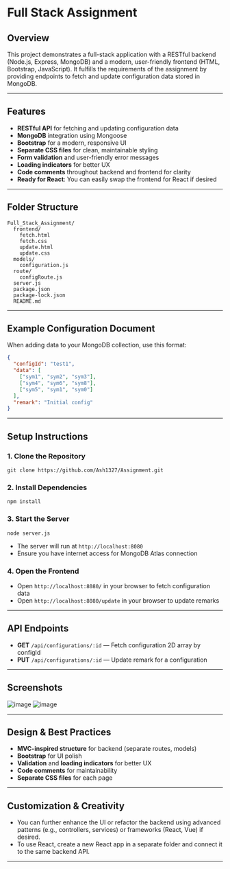 # Full Stack Assignment

## Overview
This project demonstrates a full-stack application with a RESTful backend (Node.js, Express, MongoDB) and a modern, user-friendly frontend (HTML, Bootstrap, JavaScript). It fulfills the requirements of the assignment by providing endpoints to fetch and update configuration data stored in MongoDB.

---

## Features
- **RESTful API** for fetching and updating configuration data
- **MongoDB** integration using Mongoose
- **Bootstrap** for a modern, responsive UI
- **Separate CSS files** for clean, maintainable styling
- **Form validation** and user-friendly error messages
- **Loading indicators** for better UX
- **Code comments** throughout backend and frontend for clarity
- **Ready for React**: You can easily swap the frontend for React if desired

---

## Folder Structure
```
Full_Stack_Assignment/
  frontend/
    fetch.html
    fetch.css
    update.html
    update.css
  models/
    configuration.js
  route/
    configRoute.js
  server.js
  package.json
  package-lock.json
  README.md
```

---

## Example Configuration Document
When adding data to your MongoDB collection, use this format:
```json
{
  "configId": "test1",
  "data": [
    ["sym1", "sym2", "sym3"],
    ["sym4", "sym6", "sym8"],
    ["sym5", "sym1", "sym0"]
  ],
  "remark": "Initial config"
}
```

---

## Setup Instructions

### 1. Clone the Repository
```
git clone https://github.com/Ash1327/Assignment.git
```

### 2. Install Dependencies
```
npm install
```

### 3. Start the Server
```
node server.js
```
- The server will run at `http://localhost:8080`
- Ensure you have internet access for MongoDB Atlas connection

### 4. Open the Frontend
- Open `http://localhost:8080/` in your browser to fetch configuration data
- Open `http://localhost:8080/update` in your browser to update remarks

---

## API Endpoints
- **GET** `/api/configurations/:id` — Fetch configuration 2D array by configId
- **PUT** `/api/configurations/:id` — Update remark for a configuration

---

## Screenshots
![image](https://github.com/user-attachments/assets/18eeb60b-82c1-4fcc-99e8-f98f07ae6641)
![image](https://github.com/user-attachments/assets/a2a3335f-ca4f-47ab-8bd4-c4932d3ed374)


---

## Design & Best Practices
- **MVC-inspired structure** for backend (separate routes, models)
- **Bootstrap** for UI polish
- **Validation** and **loading indicators** for better UX
- **Code comments** for maintainability
- **Separate CSS files** for each page

---

## Customization & Creativity
- You can further enhance the UI or refactor the backend using advanced patterns (e.g., controllers, services) or frameworks (React, Vue) if desired.
- To use React, create a new React app in a separate folder and connect it to the same backend API.

---
